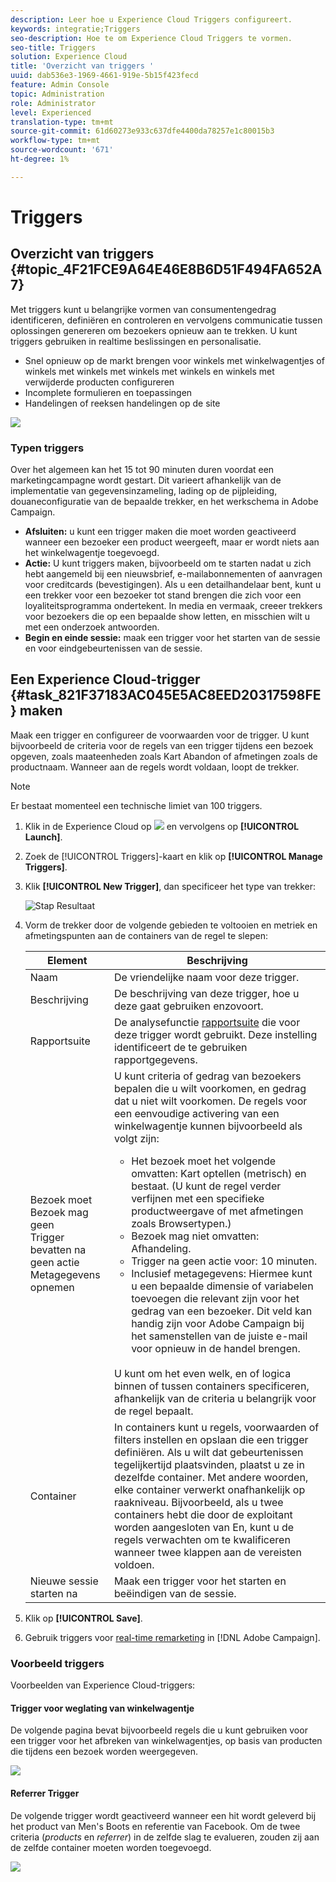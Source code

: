 ```yaml
---
description: Leer hoe u Experience Cloud Triggers configureert.
keywords: integratie;Triggers
seo-description: Hoe te om Experience Cloud Triggers te vormen.
seo-title: Triggers
solution: Experience Cloud
title: 'Overzicht van triggers '
uuid: dab536e3-1969-4661-919e-5b15f423fecd
feature: Admin Console
topic: Administration
role: Administrator
level: Experienced
translation-type: tm+mt
source-git-commit: 61d60273e933c637dfe4400da78257e1c80015b3
workflow-type: tm+mt
source-wordcount: '671'
ht-degree: 1%

---
```



# Triggers

## Overzicht van triggers {#topic_4F21FCE9A64E46E8B6D51F494FA652A7}

Met triggers kunt u belangrijke vormen van consumentengedrag identificeren, definiëren en controleren en vervolgens communicatie tussen oplossingen genereren om bezoekers opnieuw aan te trekken. U kunt triggers gebruiken in realtime beslissingen en personalisatie.

* Snel opnieuw op de markt brengen voor winkels met winkelwagentjes of winkels met winkels met winkels met winkels en winkels met verwijderde producten configureren
* Incomplete formulieren en toepassingen
* Handelingen of reeksen handelingen op de site

![](assets/trigger-abandonment-2.png)

### Typen triggers

Over het algemeen kan het 15 tot 90 minuten duren voordat een marketingcampagne wordt gestart. Dit varieert afhankelijk van de implementatie van gegevensinzameling, lading op de pijpleiding, douaneconfiguratie van de bepaalde trekker, en het werkschema in Adobe Campaign.

* **Afsluiten:** u kunt een trigger maken die moet worden geactiveerd wanneer een bezoeker een product weergeeft, maar er wordt niets aan het winkelwagentje toegevoegd.
* **Actie:** U kunt triggers maken, bijvoorbeeld om te starten nadat u zich hebt aangemeld bij een nieuwsbrief, e-mailabonnementen of aanvragen voor creditcards (bevestigingen). Als u een detailhandelaar bent, kunt u een trekker voor een bezoeker tot stand brengen die zich voor een loyaliteitsprogramma ondertekent. In media en vermaak, creeer trekkers voor bezoekers die op een bepaalde show letten, en misschien wilt u met een onderzoek antwoorden.
* **Begin en einde sessie:** maak een trigger voor het starten van de sessie en voor eindgebeurtenissen van de sessie.

## Een Experience Cloud-trigger {#task_821F37183AC045E5AC8EED20317598FE} maken

Maak een trigger en configureer de voorwaarden voor de trigger. U kunt bijvoorbeeld de criteria voor de regels van een trigger tijdens een bezoek opgeven, zoals maateenheden zoals Kart Abandon of afmetingen zoals de productnaam. Wanneer aan de regels wordt voldaan, loopt de trekker.

>[!NOTE]
>
>Er bestaat momenteel een technische limiet van 100 triggers.

1. Klik in de Experience Cloud op ![](assets/menu-icon.png) en vervolgens op **[!UICONTROL Launch]**.
2. Zoek de [!UICONTROL Triggers]-kaart en klik op **[!UICONTROL Manage Triggers]**.
3. Klik **[!UICONTROL New Trigger]**, dan specificeer het type van trekker:

   ![Stap Resultaat](assets/add-trigger.png)

4. Vorm de trekker door de volgende gebieden te voltooien en metriek en afmetingspunten aan de containers van de regel te slepen:

   | Element | Beschrijving |
   |--- |--- |
   | Naam | De vriendelijke naam voor deze trigger. |
   | Beschrijving | De beschrijving van deze trigger, hoe u deze gaat gebruiken enzovoort. |
   | Rapportsuite | De analysefunctie [rapportsuite](https://docs.adobe.com/content/help/en/analytics/implementation/analytics-basics/ref-reports-report-suites.html) die voor deze trigger wordt gebruikt. Deze instelling identificeert de te gebruiken rapportgegevens. |
   | Bezoek moet<br>Bezoek mag geen<br>Trigger bevatten na geen actie<br>Metagegevens opnemen | U kunt criteria of gedrag van bezoekers bepalen die u wilt voorkomen, en gedrag dat u niet wilt voorkomen.  De regels voor een eenvoudige activering van een winkelwagentje kunnen bijvoorbeeld als volgt zijn:<ul><li>Het bezoek moet het volgende omvatten:  Kart optellen (metrisch) en bestaat. (U kunt de regel verder verfijnen met een specifieke productweergave of met afmetingen zoals Browsertypen.)</li><li>Bezoek mag niet omvatten:  Afhandeling.</li><li>Trigger na geen actie voor:  10 minuten.</li><li>Inclusief metagegevens: Hiermee kunt u een bepaalde dimensie of variabelen toevoegen die relevant zijn voor het gedrag van een bezoeker. Dit veld kan handig zijn voor Adobe Campaign bij het samenstellen van de juiste e-mail voor opnieuw in de handel brengen.</li></ul><br>U kunt om het even welk, en of logica binnen of tussen containers specificeren, afhankelijk van de criteria u belangrijk voor de regel bepaalt. |
   | Container | In containers kunt u regels, voorwaarden of filters instellen en opslaan die een trigger definiëren. Als u wilt dat gebeurtenissen tegelijkertijd plaatsvinden, plaatst u ze in dezelfde container. Met andere woorden, elke container verwerkt onafhankelijk op raakniveau.  Bijvoorbeeld, als u twee containers hebt die door de exploitant worden aangesloten van En, kunt u de regels verwachten om te kwalificeren wanneer twee klappen aan de vereisten voldoen. |
   | Nieuwe sessie starten na | Maak een trigger voor het starten en beëindigen van de sessie. |

5. Klik op **[!UICONTROL Save]**.
6. Gebruik triggers voor [real-time remarketing](https://docs.adobe.com/content/help/en/campaign-standard/using/integrating-with-adobe-cloud/working-with-campaign-and-triggers/about-adobe-experience-cloud-triggers.html) in [!DNL Adobe Campaign].

### Voorbeeld triggers

Voorbeelden van Experience Cloud-triggers:

#### Trigger voor weglating van winkelwagentje

De volgende pagina bevat bijvoorbeeld regels die u kunt gebruiken voor een trigger voor het afbreken van winkelwagentjes, op basis van producten die tijdens een bezoek worden weergegeven.

![](assets/abandonment-trigger.png)

#### Referrer Trigger

De volgende trigger wordt geactiveerd wanneer een hit wordt geleverd bij het product van Men&#39;s Boots en referentie van Facebook. Om de twee criteria (*products* en *referrer*) in de zelfde slag te evalueren, zouden zij aan de zelfde container moeten worden toegevoegd.

![](assets/fb-boots-promo.png)
